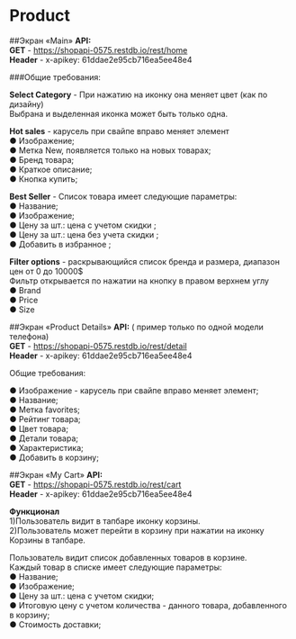 # Product


##Экран «Main»
**API:**<br/>
**GET** - https://shopapi-0575.restdb.io/rest/home<br/>
**Header** - x-apikey: 61ddae2e95cb716ea5ee48e4

###Общие требования:

**Select Category** - При нажатию на иконку она меняет цвет (как по дизайну)<br/>
Выбрана и выделенная иконка может быть только одна.

**Hot sales** - карусель при свайпе вправо меняет элемент<br/>
● Изображение;<br/>
● Метка New, появляется только на новых товарах;<br/>
● Бренд товара;<br/>
● Краткое описание;<br/>
● Кнопка купить;

**Best Seller** - Список товара имеет следующие параметры:<br/>
● Название;<br/>
● Изображение;<br/>
● Цену за шт.: цена с учетом скидки ;<br/>
● Цену за шт.: цена без учета скидки ;<br/>
● Добавить в избранное ;

**Filter options** - раскрывающийся список бренда и размера, диапазон цен от 0 до 10000$<br/>
Фильтр открывается по нажатии на кнопку в правом верхнем углу<br/>
● Brand<br/>
● Price<br/>
● Size


##Экран  «Product Details»
**API:** ( пример только по одной модели телефона)<br/>
**GET** - https://shopapi-0575.restdb.io/rest/detail<br/>
**Header** - x-apikey: 61ddae2e95cb716ea5ee48e4

Общие требования:

● Изображение - карусель при свайпе вправо меняет элемент;<br/>
● Название;<br/>
● Метка favorites;<br/>
● Рейтинг товара;<br/>
● Цвет товара;<br/>
● Детали товара;<br/>
● Характеристика;<br/>
● Добавить в корзину;


##Экран «My Cart»
**API:**<br/>
**GET** - https://shopapi-0575.restdb.io/rest/cart<br/>
**Header** - x-apikey: 61ddae2e95cb716ea5ee48e4

**Функционал**<br/>
1)Пользователь видит в тапбаре иконку корзины.<br/>
2)Пользователь может перейти в корзину при нажатии на иконку Корзины в тапбаре.


Пользователь видит список добавленных товаров в корзине.<br/>
Каждый товар в списке имеет следующие параметры:<br/>
●  	Название;<br/>
●  	Изображение;<br/>
●  	Цену за шт.: цена с учетом скидки;<br/>
●  	Итоговую цену с учетом количества - данного товара, добавленного в корзину;<br/>
●   Стоимость доставки;
